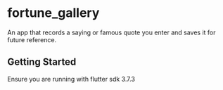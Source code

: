 # fortune_gallery

 An app that records a saying or famous quote you enter and saves it for future reference.

## Getting Started

Ensure you are running with flutter sdk 3.7.3


